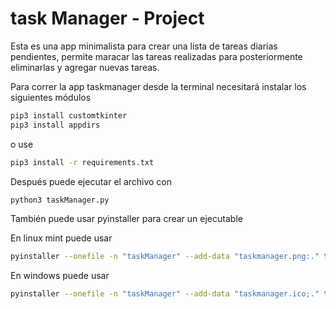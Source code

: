 # task Manager - Project
Esta es una app minimalista para crear una lista de tareas diarias pendientes, permite maracar las tareas realizadas para posteriormente eliminarlas y agregar nuevas tareas. 

Para correr la app taskmanager desde la terminal
necesitará instalar los siguientes módulos

```sh
pip3 install customtkinter
pip3 install appdirs

```
o use 
```sh
pip3 install -r requirements.txt
```
Después puede ejecutar el archivo con
```sh
python3 taskManager.py
```

También puede usar pyinstaller para crear un ejecutable

En linux mint puede usar
```sh
pyinstaller --onefile -n "taskManager" --add-data "taskmanager.png:." taskManager.py
```

En windows puede usar
```sh
pyinstaller --onefile -n "taskManager" --add-data "taskmanager.ico;." taskManager.py